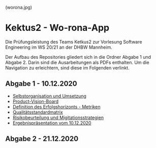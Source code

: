 (worona.jpg)

# Kektus2 - Wo-rona-App
Die Prüfungsleistung des Teams Ketkus2 zur Vorlesung Software Engineering im WS 20/21 an der DHBW Mannheim.

Der Aufbau des Repositories gliedert sich in die Ordner Abgabe 1 und Abgabe 2. Darin sind die Ausarbeitungen als PDFs enthalten. Um die Navigation zu erleichtern, sind diese im Folgenden verlinkt.

## Abgabe 1 - 10.12.2020
- [Selbstorganisation und Umsetzung](./Abgabe_1/00_Orga-Umsetzung.pdf)
- [Product-Vision-Board](./Abgabe_1/01_Product-Vision-Board.pdf)
- [Definition des Erfolgshorizonts - Metriken](./Abgabe_1/02_Metriken.pdf)
- [Qualitätsstandardmatrix](./Abgabe_1/03_Qualitätsstandardmatrix.pdf)
- [Risikobeurteilung und Migitationsstrategien](./Abgabe_1/04_Risiken.pdf)
- [Ergebnispräsentation vom 10.12.2020](./Abgabe_1/Präsentation_Abgabe_01.pptx)
## Abgabe 2 - 21.12.2020
